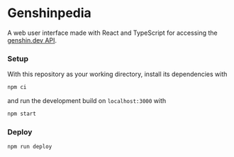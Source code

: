# Genshinpedia

A web user interface made with React and TypeScript for accessing the [genshin.dev API](https://github.com/genshindev/api). 

### Setup
With this repository as your working directory, install its dependencies with
```sh
npm ci
```
and run the development build on `localhost:3000` with
```sh
npm start
```

### Deploy 
```sh
npm run deploy
```